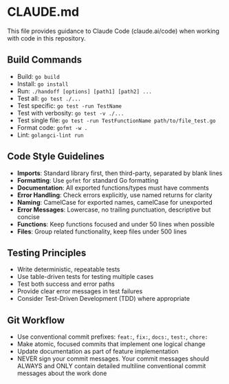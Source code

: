 # CLAUDE.md

This file provides guidance to Claude Code (claude.ai/code) when working with code in this repository.

## Build Commands
- Build: `go build`
- Install: `go install`
- Run: `./handoff [options] [path1] [path2] ...`
- Test all: `go test ./...`
- Test specific: `go test -run TestName`
- Test with verbosity: `go test -v ./...`
- Test single file: `go test -run TestFunctionName path/to/file_test.go`
- Format code: `gofmt -w .`
- Lint: `golangci-lint run`

## Code Style Guidelines
- **Imports**: Standard library first, then third-party, separated by blank lines
- **Formatting**: Use `gofmt` for standard Go formatting
- **Documentation**: All exported functions/types must have comments
- **Error Handling**: Check errors explicitly, use named returns for clarity
- **Naming**: CamelCase for exported names, camelCase for unexported
- **Error Messages**: Lowercase, no trailing punctuation, descriptive but concise
- **Functions**: Keep functions focused and under 50 lines when possible
- **Files**: Group related functionality, keep files under 500 lines

## Testing Principles
- Write deterministic, repeatable tests
- Use table-driven tests for testing multiple cases
- Test both success and error paths
- Provide clear error messages in test failures
- Consider Test-Driven Development (TDD) where appropriate

## Git Workflow
- Use conventional commit prefixes: `feat:`, `fix:`, `docs:`, `test:`, `chore:`
- Make atomic, focused commits that implement one logical change
- Update documentation as part of feature implementation
- NEVER sign your commit messages. Your commit messages should ALWAYS and ONLY contain detailed multiline conventional commit messages about the work done